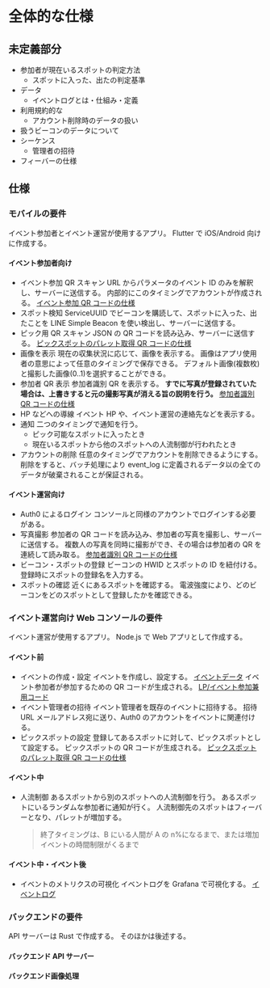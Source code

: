 # 全体的な仕様

## 未定義部分

- 参加者が現在いるスポットの判定方法
  - スポットに入った、出たの判定基準
- データ
  - イベントログとは・仕組み・定義
- 利用規約的な
  - アカウント削除時のデータの扱い
- 扱うビーコンのデータについて
- シーケンス
  - 管理者の招待
- フィーバーの仕様

## 仕様

### モバイルの要件

イベント参加者とイベント運営が使用するアプリ。
Flutter で iOS/Android 向けに作成する。

#### イベント参加者向け

- イベント参加 QR スキャン
  URL からパラメータのイベント ID のみを解釈し、サーバーに送信する。
  内部的にこのタイミングでアカウントが作成される。
  [イベント参加 QR コードの仕様](../system/data.md#LP/イベント参加兼用コード)
- スポット検知
  ServiceUUID でビーコンを購読して、スポットに入った、出たことを LINE Simple Beacon を使い検出し、サーバーに送信する。
- ピック用 QR スキャン
  JSON の QR コードを読み込み、サーバーに送信する。
  [ピックスポットのパレット取得 QR コードの仕様](../system/data.md#ピックスポットのパレット取得コード)
- 画像を表示
  現在の収集状況に応じて、画像を表示する。
  画像はアプリ使用者の意思によって任意のタイミングで保存できる。
  デフォルト画像(複数枚)と撮影した画像(0..1)を選択することができる。
- 参加者 QR 表示
  参加者識別 QR を表示する。
  **すでに写真が登録されていた場合は、上書きすると元の撮影写真が消える旨の説明を行う。**
  [参加者識別 QR コードの仕様](../system/data.md#参加者識別コード)
- HP などへの導線
  イベント HP や、イベント運営の連絡先などを表示する。
- 通知
  二つのタイミングで通知を行う。
  - ピック可能なスポットに入ったとき
  - 現在いるスポットから他のスポットへの人流制御が行われたとき
- アカウントの削除
  任意のタイミングでアカウントを削除できるようにする。
  削除をすると、バッチ処理により event_log に定義されるデータ以の全てのデータが破棄されることが保証される。

#### イベント運営向け

- Auth0 によるログイン
  コンソールと同様のアカウントでログインする必要がある。
- 写真撮影
  参加者の QR コードを読み込み、参加者の写真を撮影し、サーバーに送信する。
  複数人の写真を同時に撮影ができ、その場合は参加者の QR を連続して読み取る。
  [参加者識別 QR コードの仕様](../system/data.md#参加者識別コード)
- ビーコン・スポットの登録
  ビーコンの HWID とスポットの ID を紐付ける。
  登録時にスポットの登録名を入力する。
- スポットの確認
  近くにあるスポットを確認する。
  電波強度により、どのビーコンをどのスポットとして登録したかを確認できる。

### イベント運営向け Web コンソールの要件

イベント運営が使用するアプリ。
Node.js で Web アプリとして作成する。

#### イベント前

- イベントの作成・設定
  イベントを作成し、設定する。
  [イベントデータ](../system/data.md#イベントデータ)
  イベント参加者が参加するための QR コードが生成される。
  [LP/イベント参加兼用コード](../system/data.md#LP/イベント参加兼用コード)
- イベント管理者の招待
  イベント管理者を既存のイベントに招待する。
  招待 URL メールアドレス宛に送り、Auth0 のアカウントをイベントに関連付ける。
- ピックスポットの設定
  登録してあるスポットに対して、ピックスポットとして設定する。
  ピックスポットの QR コードが生成される。
  [ピックスポットのパレット取得 QR コードの仕様](../system/data.md#ピックスポットのパレット取得コード)

#### イベント中

- 人流制御
  あるスポットから別のスポットへの人流制御を行う。
  あるスポットにいるランダムな参加者に通知が行く。
  人流制御先のスポットはフィーバーとなり、パレットが増加する。
  > 終了タイミングは、B にいる人間が A の n%になるまで、または増加イベントの時間制限がくるまで

#### イベント中・イベント後

- イベントのメトリクスの可視化
  イベントログを Grafana で可視化する。
  [イベントログ](../system/data.md#イベントログ)

### バックエンドの要件

API サーバーは Rust で作成する。
そのほかは後述する。

#### バックエンド API サーバー

#### バックエンド画像処理
